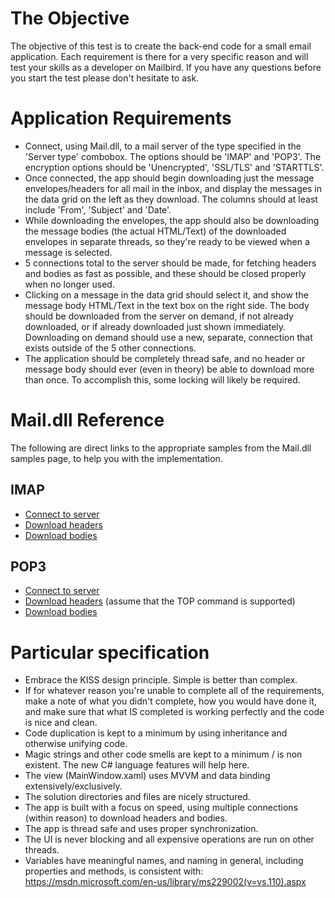 # The Objective

The objective of this test is to create the back-end code for a small email application. Each requirement is there for a very specific reason and will test your skills as a developer on Mailbird. If you have any questions before you start the test please don't hesitate to ask.

# Application Requirements

- Connect, using Mail.dll, to a mail server of the type specified in the 'Server type' combobox. The options should be 'IMAP' and 'POP3'. The encryption options should be 'Unencrypted', 'SSL/TLS' and 'STARTTLS'.
- Once connected, the app should begin downloading just the message envelopes/headers for all mail in the inbox, and display the messages in the data grid on the left as they download. The columns should at least include 'From', 'Subject' and 'Date'.
- While downloading the envelopes, the app should also be downloading the message bodies (the actual HTML/Text) of the downloaded envelopes in separate threads, so they're ready to be viewed when a message is selected.
- 5 connections total to the server should be made, for fetching headers and bodies as fast as possible, and these should be closed properly when no longer used.
- Clicking on a message in the data grid should select it, and show the message body HTML/Text in the text box on the right side. The body should be downloaded from the server on demand, if not already downloaded, or if already downloaded just shown immediately. Downloading on demand should use a new, separate, connection that exists outside of the 5 other connections.
- The application should be completely thread safe, and no header or message body should ever (even in theory) be able to download more than once. To accomplish this, some locking will likely be required.

# Mail.dll Reference

The following are direct links to the appropriate samples from the Mail.dll samples page, to help you with the implementation.

## IMAP

- [Connect to server](http://www.limilabs.com/blog/use-ssl-with-imap)
- [Download headers](http://www.limilabs.com/blog/get-email-information-from-imap-fast)
- [Download bodies](http://www.limilabs.com/blog/download-parts-of-email-message)

## POP3

- [Connect to server](http://www.limilabs.com/blog/use-ssl-with-pop3)
- [Download headers](http://www.limilabs.com/blog/get-email-headers-using-pop3-top-command) (assume that the TOP command is supported) 
- [Download bodies](http://www.limilabs.com/blog/get-common-email-fields-subject-text-with-pop3)


# Particular specification

- Embrace the KISS design principle. Simple is better than complex.
- If for whatever reason you're unable to complete all of the requirements, make a note of what you didn't complete, how you would have done it, and make sure that what IS completed is working perfectly and the code is nice and clean.
- Code duplication is kept to a minimum by using inheritance and otherwise unifying code.
- Magic strings and other code smells are kept to a minimum / is non existent. The new C# language features will help here.
- The view (MainWindow.xaml) uses MVVM and data binding extensively/exclusively.
- The solution directories and files are nicely structured.
- The app is built with a focus on speed, using multiple connections (within reason) to download headers and bodies.
- The app is thread safe and uses proper synchronization.
- The UI is never blocking and all expensive operations are run on other threads.
- Variables have meaningful names, and naming in general, including properties and methods, is consistent with: https://msdn.microsoft.com/en-us/library/ms229002(v=vs.110).aspx

